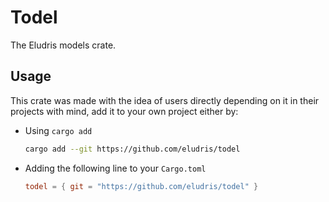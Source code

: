 # Todel

The Eludris models crate.

## Usage

This crate was made with the idea of users directly depending on it in their
projects with mind, add it to your own project either by:

- Using `cargo add`

  ```sh
  cargo add --git https://github.com/eludris/todel
  ```

- Adding the following line to your `Cargo.toml`

  ```toml
  todel = { git = "https://github.com/eludris/todel" }
  ```
